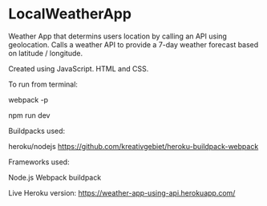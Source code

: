 
# LocalWeatherApp

Weather App that determins users location by calling an API using geolocation. 
Calls a weather API to provide a 7-day weather forecast based on latitude / longitude.

Created using JavaScript. HTML and CSS. 

  To run from terminal:
  
  webpack -p
  
  npm run dev 
  
  
  Buildpacks used: 
  
  heroku/nodejs
  https://github.com/kreativgebiet/heroku-buildpack-webpack

 Frameworks used:
 
 Node.js
 Webpack buildpack
 
Live Heroku version: https://weather-app-using-api.herokuapp.com/ 
